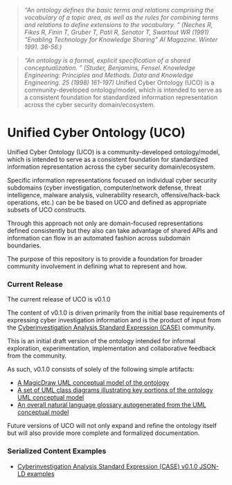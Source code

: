 > *“An ontology defines the basic terms and relations comprising the vocabulary of a topic area, as well as the rules for combining terms and relations to define extensions to the vocabulary. ” (Neches R, Fikes R, Finin T, Gruber T, Patil R, Senator T, Swartout WR (1991) “Enabling Technology for Knowledge Sharing” AI Magazine. Winter 1991. 36-56.)*

> *“An ontology is a formal, explicit specification of a shared conceptualization. ” (Studer, Benjamins, Fensel. Knowledge Engineering: Principles and Methods. Data and Knowledge Engineering. 25 (1998) 161-197)*
Unified Cyber Ontology (UCO) is a community-developed ontology/model, which is intended to serve as a consistent foundation for standardized information representation across the cyber security domain/ecosystem.

# Unified Cyber Ontology (UCO)

Unified Cyber Ontology (UCO) is a community-developed ontology/model, which is intended to serve as a consistent foundation for standardized information representation across the cyber security domain/ecosystem.

Specific information representations focused on individual cyber security subdomains (cyber investigation, computer/network defense, threat intelligence, malware analysis, vulnerability research, offensive/hack-back operations, etc.) can be be based on UCO and defined as appropriate subsets of UCO constructs.

Through this approach not only are domain-focused representations defined consistently but they also can take advantage of shared APIs and information can flow in an automated fashion across subdomain boundaries.

The purpose of this repository is to provide a foundation for broader community involvement in defining what to represent and how.

### Current Release
The current release of UCO is v0.1.0

The content of v0.1.0 is driven primarily from the initial base requirements of expressing cyber investigation information and is the product of input from the [Cyberinvestigation Analysis Standard Expression (CASE)](https://github.com/casework/case) community.

This is an initial draft version of the ontology intended for informal exploration, experimentation, implementation and collaborative feedback from the community. 

As such, v0.1.0 consists of solely of the following simple artifacts:

- [A MagicDraw UML conceptual model of the ontology](https://github.com/ucoProject/uco/blob/master/model/uco-1.0-draft.uml.mdzip)
- [A set of UML class diagrams illustrating key portions of the ontology UML conceptual model](https://github.com/ucoProject/uco/tree/master/model/images)
- [An overall natural language glossary autogenerated from the UML conceptual model](https://github.com/ucoProject/uco/blob/master/documentation/uco-v0.1.0-natural-language-glossary.html)

Future versions of UCO will not only expand and refine the ontology itself but will also provide more complete and formalized documentation.

### Serialized Content Examples
 - [Cyberinvestigation Analysis Standard Expression (CASE) v0.1.0 JSON-LD examples](https://github.com/casework/case/tree/master/examples)
